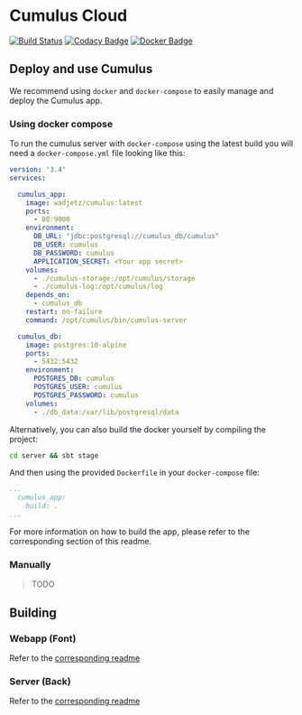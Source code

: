 # Cumulus Cloud
[![Build Status](https://travis-ci.org/Cumulus-Cloud/cumulus.svg?branch=master)](https://travis-ci.org/Cumulus-Cloud/cumulus)
[![Codacy Badge](https://api.codacy.com/project/badge/Grade/3faffc97b343404bacff1902e1e78012)](https://www.codacy.com/app/Cumulus/cumulus?utm_source=github.com&amp;utm_medium=referral&amp;utm_content=Cumulus-Cloud/cumulus&amp;utm_campaign=Badge_Grade)
[![Docker Badge](https://img.shields.io/badge/docker-up_to_date-blue.svg)](https://hub.docker.com/r/wadjetz/cumulus/)

## Deploy and use Cumulus

We recommend using `docker` and `docker-compose` to easily manage and deploy the Cumulus app.

### Using docker compose

To run the cumulus server with `docker-compose` using the latest build you will need a `docker-compose.yml` file looking like this: 

```yaml
version: '3.4'
services:

  cumulus_app:
    image: wadjetz/cumulus:latest
    ports:
      - 80:9000
    environment:
      DB_URL: "jdbc:postgresql://cumulus_db/cumulus"
      DB_USER: cumulus
      DB_PASSWORD: cumulus
      APPLICATION_SECRET: <Your app secret>
    volumes:
      - ./cumulus-storage:/opt/cumulus/storage
      - ./cumulus-log:/opt/cumulus/log
    depends_on:
      - cumulus_db
    restart: on-failure
    command: /opt/cumulus/bin/cumulus-server

  cumulus_db:
    image: postgres:10-alpine
    ports:
      - 5432:5432
    environment:
      POSTGRES_DB: cumulus
      POSTGRES_USER: cumulus
      POSTGRES_PASSWORD: cumulus
    volumes:
      - ./db_data:/var/lib/postgresql/data

```

Alternatively, you can also build the docker yourself by compiling the project:

```bash
cd server && sbt stage
```

And then using the provided `Dockerfile` in your `docker-compose` file:

```yaml
...
  cumulus_app:
    build: .
...
```
For more information on how to build the app, please refer to the corresponding section of this readme.

### Manually

> TODO

## Building

### Webapp (Font)

Refer to the [corresponding readme](client/README.md)

### Server (Back)

Refer to the [corresponding readme](server/README.md)
